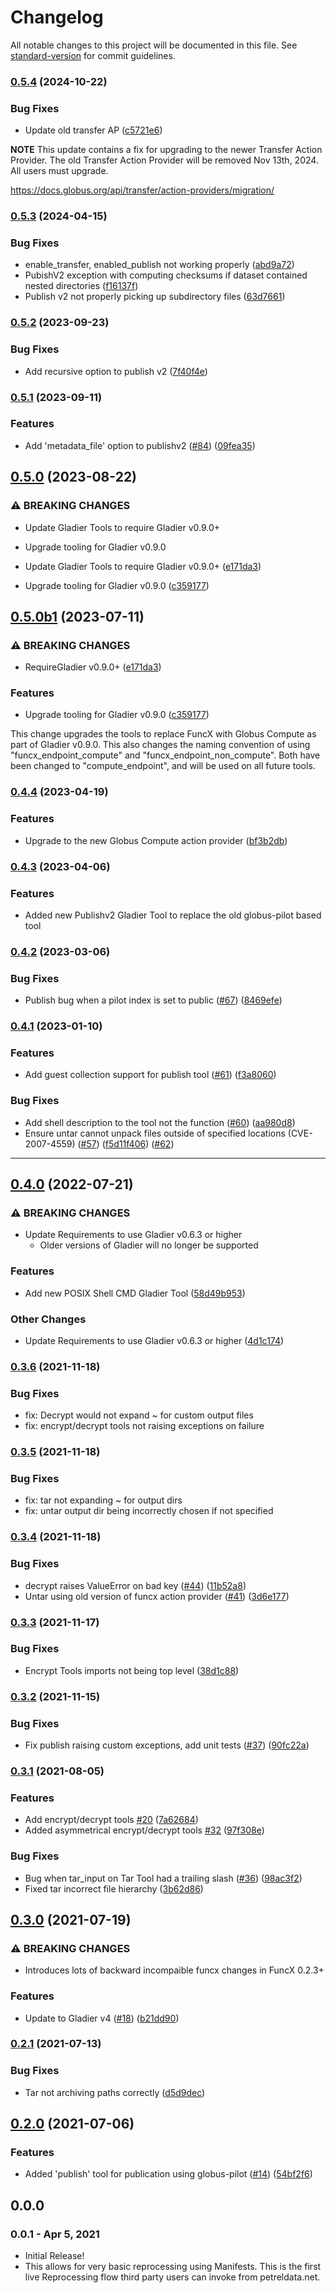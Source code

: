 # Changelog

All notable changes to this project will be documented in this file. See [standard-version](https://github.com/conventional-changelog/standard-version) for commit guidelines.

### [0.5.4](https://github.com/globus-gladier/gladier_tools/compare/v0.5.3...v0.5.4) (2024-10-22)


### Bug Fixes

* Update old transfer AP ([c5721e6](https://github.com/globus-gladier/gladier_tools/commit/c5721e62e4ce732efc498b323083580060e50194))

**NOTE** This update contains a fix for upgrading to the newer Transfer Action Provider. The old Transfer Action Provider will be removed Nov 13th, 2024. All users must upgrade.

https://docs.globus.org/api/transfer/action-providers/migration/

### [0.5.3](https://github.com/globus-gladier/gladier_tools/compare/v0.5.2...v0.5.3) (2024-04-15)


### Bug Fixes

* enable_transfer, enabled_publish not working properly ([abd9a72](https://github.com/globus-gladier/gladier_tools/commit/abd9a72cad0e4881d6ff492ddcc0d63ca19ea99d))
* PubishV2 exception with computing checksums if dataset contained nested directories ([f16137f](https://github.com/globus-gladier/gladier_tools/commit/f16137fbab56ff60a0f16226f8436a5f76b8e329))
* Publish v2 not properly picking up subdirectory files ([63d7661](https://github.com/globus-gladier/gladier_tools/commit/63d76617e9f9fbacc5d87bef574cc6d5759cd461))


### [0.5.2](https://github.com/globus-gladier/gladier_tools/compare/v0.5.1...v0.5.2) (2023-09-23)


### Bug Fixes

* Add recursive option to publish v2 ([7f40f4e](https://github.com/globus-gladier/gladier_tools/commit/7f40f4e0d9d8e6b815a7482b80d9ce64ec4e3ba2))

### [0.5.1](https://github.com/globus-gladier/gladier_tools/compare/v0.5.0...v0.5.1) (2023-09-11)


### Features

* Add 'metadata_file' option to publishv2 ([#84](https://github.com/globus-gladier/gladier_tools/issues/84)) ([09fea35](https://github.com/globus-gladier/gladier_tools/commit/09fea35250bbdbc1631517c656fc0588f29fea61))

## [0.5.0](https://github.com/globus-gladier/gladier_tools/compare/v0.4.4...v0.5.0) (2023-08-22)


### ⚠ BREAKING CHANGES

* Update Gladier Tools to require Gladier v0.9.0+
* Upgrade tooling for Gladier v0.9.0

* Update Gladier Tools to require Gladier v0.9.0+ ([e171da3](https://github.com/globus-gladier/gladier_tools/commit/e171da3a36d72c544f33586d9f8ea21eb1a6822d))
* Upgrade tooling for Gladier v0.9.0 ([c359177](https://github.com/globus-gladier/gladier_tools/commit/c35917775816febc93a37a5a99a6d74c7f6d820b))

## [0.5.0b1](https://github.com/globus-gladier/gladier_tools/compare/v0.4.4...v0.5.0b1) (2023-07-11)


### ⚠ BREAKING CHANGES

* RequireGladier v0.9.0+ ([e171da3](https://github.com/globus-gladier/gladier_tools/commit/e171da3a36d72c544f33586d9f8ea21eb1a6822d))


### Features

* Upgrade tooling for Gladier v0.9.0 ([c359177](https://github.com/globus-gladier/gladier_tools/commit/c35917775816febc93a37a5a99a6d74c7f6d820b))

This change upgrades the tools to replace FuncX with Globus Compute as part of Gladier v0.9.0. This also
changes the naming convention of using "funcx_endpoint_compute" and "funcx_endpoint_non_compute". Both have
been changed to "compute_endpoint", and will be used on all future tools.


### [0.4.4](https://github.com/globus-gladier/gladier_tools/compare/v0.4.3...v0.4.4) (2023-04-19)


### Features

* Upgrade to the new Globus Compute action provider ([bf3b2db](https://github.com/globus-gladier/gladier_tools/commit/bf3b2db1f54742dcb9ee8978aa5717629fce99e1))


### [0.4.3](https://github.com/globus-gladier/gladier_tools/compare/v0.4.2...v0.4.3) (2023-04-06)

### Features

* Added new Publishv2 Gladier Tool to replace the old globus-pilot based tool


### [0.4.2](https://github.com/globus-gladier/gladier_tools/compare/v0.4.1...v0.4.2) (2023-03-06)


### Bug Fixes

* Publish bug when a pilot index is set to public ([#67](https://github.com/globus-gladier/gladier_tools/issues/67)) ([8469efe](https://github.com/globus-gladier/gladier_tools/commit/8469efef5f915608040d52fe4a3468a0b1f4c41b))

### [0.4.1](https://github.com/globus-gladier/gladier_tools/compare/v0.4.0...v0.4.1) (2023-01-10)


### Features

* Add guest collection support for publish tool ([#61](https://github.com/globus-gladier/gladier_tools/issues/61)) ([f3a8060](https://github.com/globus-gladier/gladier_tools/commit/f3a8060d05eac661db0de61187a3e1b692f853a3))


### Bug Fixes

* Add shell description to the tool not the function ([#60](https://github.com/globus-gladier/gladier_tools/issues/60)) ([aa980d8](https://github.com/globus-gladier/gladier_tools/commit/aa980d8c44e32a9dc96ab553ed56152701f2f962))
* Ensure untar cannot unpack files outside of specified locations (CVE-2007-4559) ([#57](https://github.com/globus-gladier/gladier-tools/pull/57)) ([f5d11f406](https://github.com/globus-gladier/gladier-tools/pull/57/commits/f5d11f4060f995c745d7628e92b5f67ca6f68ead))  ([#62](https://github.com/globus-gladier/gladier-tools/pull/62))
---


## [0.4.0](https://github.com/globus-gladier/gladier_tools/compare/v0.3.6...v0.4.0) (2022-07-21)


### ⚠ BREAKING CHANGES

* Update Requirements to use Gladier v0.6.3 or higher
    * Older versions of Gladier will no longer be supported

### Features

* Add new POSIX Shell CMD Gladier Tool ([58d49b953](https://github.com/globus-gladier/gladier_tools/commit/58d49b9539d09c24ddf1e2ae1078e91d0b924a6f))

### Other Changes

* Update Requirements to use Gladier v0.6.3 or higher ([4d1c174](https://github.com/globus-gladier/gladier_tools/commit/4d1c17416e6dc5b637f46034f72722ab6f126a2b))

### [0.3.6](https://github.com/globus-gladier/gladier_tools/compare/v0.3.5...v0.3.6) (2021-11-18)

### Bug Fixes

* fix: Decrypt would not expand ~ for custom output files
* fix: encrypt/decrypt tools not raising exceptions on failure

### [0.3.5](https://github.com/globus-gladier/gladier_tools/compare/v0.3.4...v0.3.5) (2021-11-18)

### Bug Fixes

* fix: tar not expanding ~ for output dirs
* fix: untar output dir being incorrectly chosen if not specified

### [0.3.4](https://github.com/globus-gladier/gladier_tools/compare/v0.3.3...v0.3.4) (2021-11-18)


### Bug Fixes

* decrypt raises ValueError on bad key ([#44](https://github.com/globus-gladier/gladier_tools/issues/44)) ([11b52a8](https://github.com/globus-gladier/gladier_tools/commit/11b52a8fb6a98cafdf14c491284666b7234dd2f3))
* Untar using old version of funcx action provider ([#41](https://github.com/globus-gladier/gladier_tools/issues/41)) ([3d6e177](https://github.com/globus-gladier/gladier_tools/commit/3d6e177c7bef920d52061ffa36970a2cdaf5ab55))

### [0.3.3](https://github.com/globus-gladier/gladier_tools/compare/v0.3.2...v0.3.3) (2021-11-17)


### Bug Fixes

* Encrypt Tools imports not being top level ([38d1c88](https://github.com/globus-gladier/gladier_tools/commit/38d1c88884a1bb11a28a1409cc18df9c77b4405e))

### [0.3.2](https://github.com/globus-gladier/gladier_tools/compare/v0.3.1...v0.3.2) (2021-11-15)


### Bug Fixes

* Fix publish raising custom exceptions, add unit tests ([#37](https://github.com/globus-gladier/gladier_tools/issues/37)) ([90fc22a](https://github.com/globus-gladier/gladier_tools/commit/90fc22ad66dc72ead1196e910b6bb054227c397f))

### [0.3.1](https://github.com/globus-gladier/gladier_tools/compare/v0.3.0...v0.3.1) (2021-08-05)


### Features

* Add encrypt/decrypt tools [#20](https://github.com/globus-gladier/gladier_tools/issues/20) ([7a62684](https://github.com/globus-gladier/gladier_tools/commit/7a62684519c939faaeafb2f2def76b53ddd5d578))
* Added asymmetrical encrypt/decrypt tools [#32](https://github.com/globus-gladier/gladier_tools/issues/32) ([97f308e](https://github.com/globus-gladier/gladier_tools/commit/97f308e259fe426c30deb76d024761c1e34c0ff6))


### Bug Fixes

* Bug when tar_input on Tar Tool had a trailing slash ([#36](https://github.com/globus-gladier/gladier_tools/issues/36)) ([98ac3f2](https://github.com/globus-gladier/gladier_tools/commit/98ac3f2e3fce9fa48d31beffc6de4da44306f802))
* Fixed tar incorrect file hierarchy ([3b62d86](https://github.com/globus-gladier/gladier_tools/commit/3b62d86b358c438063ced96b92331a437a552b27))

## [0.3.0](https://github.com/globus-gladier/gladier_tools/compare/v0.2.1...v0.3.0) (2021-07-19)


### ⚠ BREAKING CHANGES

* Introduces lots of backward incompaible funcx changes
in FuncX 0.2.3+

### Features

* Update to Gladier v4 ([#18](https://github.com/globus-gladier/gladier_tools/issues/18)) ([b21dd90](https://github.com/globus-gladier/gladier_tools/commit/b21dd905495928f0af22f3380c261e8fcd1da9cd))

### [0.2.1](https://github.com/globus-gladier/gladier_tools/compare/v0.2.0...v0.2.1) (2021-07-13)


### Bug Fixes

* Tar not archiving paths correctly ([d5d9dec](https://github.com/globus-gladier/gladier_tools/commit/d5d9deca74320c6a9f3ddef2dd319c2c88785bcb))

## [0.2.0](https://github.com/globus-gladier/gladier_tools/compare/v0.1.0...v0.2.0) (2021-07-06)


### Features

* Added 'publish' tool for publication using globus-pilot ([#14](https://github.com/globus-gladier/gladier_tools/issues/14)) ([54bf2f6](https://github.com/globus-gladier/gladier_tools/commit/54bf2f647ab4f1cd5dc8275681694f0565d79418))

## 0.0.0

### 0.0.1 - Apr 5, 2021

- Initial Release!
- This allows for very basic reprocessing using Manifests. This is the first live
Reprocessing flow third party users can invoke from petreldata.net.